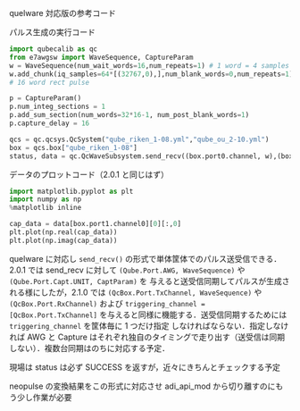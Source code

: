 quelware 対応版の参考コード

パルス生成の実行コード
```python
import qubecalib as qc
from e7awgsw import WaveSequence, CaptureParam
w = WaveSequence(num_wait_words=16,num_repeats=1) # 1 word = 4 samples = 8 ns
w.add_chunk(iq_samples=64*[(32767,0),],num_blank_words=0,num_repeats=1)
# 16 word rect pulse

p = CaptureParam()
p.num_integ_sections = 1
p.add_sum_section(num_words=32*16-1, num_post_blank_words=1)
p.capture_delay = 16

qcs = qc.qcsys.QcSystem("qube_riken_1-08.yml","qube_ou_2-10.yml")
box = qcs.box["qube_riken_1-08"]
status, data = qc.QcWaveSubsystem.send_recv((box.port0.channel, w),(box.port1.channel0, p),(box.port1.channel1, p),(box.port12.channel0, p),triggering_channel=[box.port0.channel])
```

データのプロットコード（2.0.1 と同じはず）
```python
import matplotlib.pyplot as plt
import numpy as np
%matplotlib inline

cap_data = data[box.port1.channel0][0][:,0]
plt.plot(np.real(cap_data))
plt.plot(np.imag(cap_data))
```

quelware に対応し `send_recv()` の形式で単体筐体でのパルス送受信できる．
2.0.1 では send_recv に対して `(Qube.Port.AWG, WaveSequence)` や `(Qube.Port.Capt.UNIT, CaptParam)` を
与えると送受信同期してパルスが生成される様にしたが，2.1.0 では `(QcBox.Port.TxChannel, WaveSequence)` や `(QcBox.Port.RxChannel)` および
`triggering_channel = [QcBox.Port.TxChannel]` を与えると同様に機能する．送受信同期するためには `triggering_channel` を筐体毎に 1 つだけ指定
しなければならない．指定しなければ AWG と Capture はそれぞれ独自のタイミングで走り出す（送受信は同期しない）．複数台同期はのちに対応する予定．

現場は status は必ず SUCCESS を返すが，近々にきちんとチェックする予定

neopulse の変換結果をこの形式に対応させ adi_api_mod から切り離すのにもう少し作業が必要

